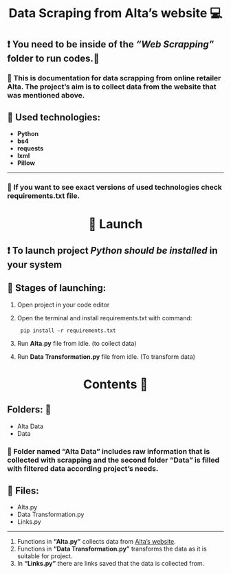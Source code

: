 # <h1 align="center">**Data Scraping from Alta’s website** :computer:</h1>
## :heavy_exclamation_mark: You need to be inside of the _**“Web Scrapping”**_ folder to run codes.:open_file_folder:
### :green_book: This is documentation for data scrapping from online retailer Alta. The project’s aim is to collect data from the website that was mentioned above. 
## :microscope: **Used technologies:** 
+ **Python**
+ **bs4**
+ **requests**
+ **lxml**
+ **Pillow**
___
### :page_facing_up: If you want to see exact versions of used technologies check **requirements.txt** file.
# <h1 align="center">:rocket:  **Launch** </h1>
## :heavy_exclamation_mark: To launch project _**Python should be installed**_ in your system
## :roller_coaster: **Stages of launching:**
1. Open project in your code editor
2. Open the terminal and install requirements.txt with command:

        pip install –r requirements.txt

3. Run **Alta.py** file from idle. (to collect data) 
4. Run **Data Transformation.py** file from idle. (To transform data)

# <h1 align="center">**Contents** :open_book:</h1>

## **Folders:** :file_folder:
- Alta Data
- Data

### :file_folder: Folder named **“Alta Data”** includes raw information that is collected with scrapping and the second folder **“Data”** is filled with filtered data according project’s needs.
## :page_with_curl: **Files:**
- Alta.py
- Data Transformation.py
- Links.py
___

1. Functions in **“Alta.py”** collects data from [Alta’s website](https://alta.ge/?sl=ge). 
2. Functions in **“Data Transformation.py”** transforms the data as it is suitable for project.
3. In **“Links.py”** there are links saved that the data is collected from.

